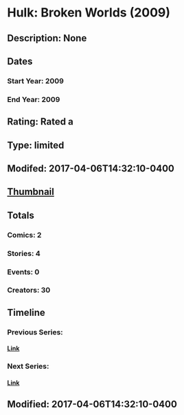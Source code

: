 # Hulk: Broken Worlds (2009)
## Description: None
## Dates
### Start Year: 2009
### End Year: 2009
## Rating: Rated a
## Type: limited
## Modifed: 2017-04-06T14:32:10-0400
## [Thumbnail](http://i.annihil.us/u/prod/marvel/i/mg/c/50/4bb597feda430.jpg)
## Totals
### Comics: 2
### Stories: 4
### Events: 0
### Creators: 30
## Timeline
### Previous Series: 
#### [Link]()
### Next Series: 
#### [Link]()
## Modified: 2017-04-06T14:32:10-0400